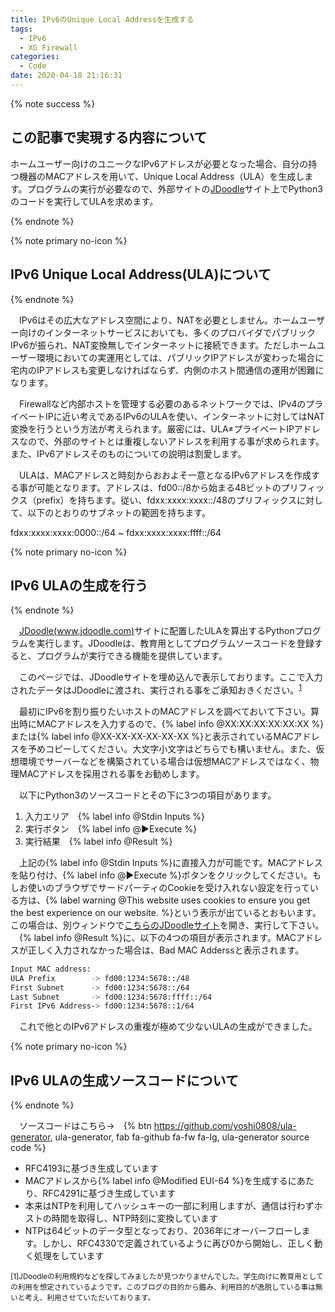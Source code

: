 ```yaml
---
title: IPv6のUnique Local Addressを生成する
tags:
  - IPv6
  - XG Firewall
categories:
  - Code
date: 2020-04-18 21:16:31
---
```


{% note success  %}

## この記事で実現する内容について

ホームユーザー向けのユニークなIPv6アドレスが必要となった場合、自分の持つ機器のMACアドレスを用いて、Unique Local Address（ULA）を生成します。プログラムの実行が必要なので、外部サイトの[JDoodle](https://www.jdoodle.com/)サイト上でPython3のコードを実行してULAを求めます。

{% endnote %}
<!-- more -->

{% note primary no-icon %}

## IPv6 Unique Local Address(ULA)について

{% endnote %}

　IPv6はその広大なアドレス空間により、NATを必要としません。ホームユーザー向けのインターネットサービスにおいても、多くのプロバイダでパブリックIPv6が振られ、NAT変換無しでインターネットに接続できます。ただしホームユーザー環境においての実運用としては、パブリックIPアドレスが変わった場合に宅内のIPアドレスも変更しなければならず、内側のホスト間通信の運用が困難になります。

　Firewallなど内部ホストを管理する必要のあるネットワークでは、IPv4のプライベートIPに近い考えであるIPv6のULAを使い、インターネットに対してはNAT変換を行うという方法が考えられます。厳密には、ULA≠プライベートIPアドレスなので、外部のサイトとは重複しないアドレスを利用する事が求められます。また、IPv6アドレスそのものについての説明は割愛します。

　ULAは、MACアドレスと時刻からおおよそ一意となるIPv6アドレスを作成する事が可能となります。アドレスは、fd00::/8から始まる48ビットのプリフィックス（prefix）を持ちます。従い、fdxx:xxxx:xxxx::/48のプリフィックスに対して、以下のとおりのサブネットの範囲を持ちます。

fdxx:xxxx:xxxx:0000::/64
         ~
fdxx:xxxx:xxxx:ffff::/64

{% note primary no-icon %}

## IPv6 ULAの生成を行う

{% endnote %}

　[JDoodle(www.jdoodle.com)](https://www.jdoodle.com/)サイトに配置したULAを算出するPythonプログラムを実行します。JDoodleは、教育用としてプログラムソースコードを登録すると、プログラムが実行できる機能を提供しています。

　このページでは、JDoodleサイトを埋め込んで表示しております。ここで入力されたデータはJDoodleに渡され、実行される事をご承知おきください。<sup>[1](#note1)</sup>

　最初にIPv6を割り振りたいホストのMACアドレスを調べておいて下さい。算出時にMACアドレスを入力するので、{% label info @XX:XX:XX:XX:XX:XX %}または{% label info @XX-XX-XX-XX-XX-XX %}と表示されているMACアドレスを予めコピーしてください。大文字小文字はどちらでも構いません。また、仮想環境でサーバーなどを構築されている場合は仮想MACアドレスではなく、物理MACアドレスを採用される事をお勧めします。

　以下にPython3のソースコードとその下に3つの項目があります。

1. 入力エリア　{% label info @Stdin Inputs %}
2. 実行ボタン　{% label info @▶︎Execute %}
3. 実行結果　{% label info @Result %}

<div data-pym-src="https://www.jdoodle.com/embed/v0/20tR?stdin=1&arg=0"></div>

　上記の{% label info @Stdin Inputs %}に直接入力が可能です。MACアドレスを貼り付け、{% label info @▶︎Execute %}ボタンをクリックしてください。もしお使いのブラウザでサードパーティのCookieを受け入れない設定を行っている方は、{% label warning @This website uses cookies to ensure you get the best experience on our website. %}という表示が出ているとおもいます。この場合は、別ウィンドウで[こちらのJDoodleサイト](https://jdoodle.com/a/20tR)を開き、実行して下さい。
　{% label info @Result %}に、以下の4つの項目が表示されます。MACアドレスが正しく入力されなかった場合は、Bad MAC Adderssと表示されます。

```bash
Input MAC address:
ULA Prefix        -> fd00:1234:5678::/48
First Subnet      -> fd00:1234:5678::/64
Last Subnet       -> fd00:1234:5678:ffff::/64
First IPv6 Address-> fd00:1234:5678::1/64
```

　これで他とのIPv6アドレスの重複が極めて少ないULAの生成ができました。

{% note primary no-icon %}

## IPv6 ULAの生成ソースコードについて

{% endnote %}

　ソースコードはこちら→　{% btn https://github.com/yoshi0808/ula-generator, ula-generator, fab fa-github fa-fw fa-lg, ula-generator source code %}

- RFC4193に基づき生成しています
- MACアドレスから{% label info @Modified EUI-64 %}を生成するにあたり、RFC4291に基づき生成しています
- 本来はNTPを利用してハッシュキーの一部に利用しますが、通信は行わずホストの時間を取得し、NTP時刻に変換しています
- NTPは64ビットのデータ型となっており、2036年にオーバーフローします。しかし、RFC4330で定義されているように再び0から開始し、正しく動く処理をしています

<small id="note1">[1]JDoodleの利用規約などを探してみましたが見つかりませんでした。学生向けに教育用としての利用を想定されているようです。このブログの目的から鑑み、利用目的が逸脱している事は無いと考え、利用させていただいております。</small>

<script src="https://www.jdoodle.com/assets/jdoodle-pym.min.js" type="text/javascript"></script>
